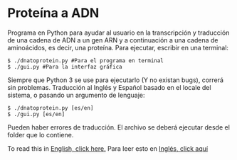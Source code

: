 # Proteína a ADN
Programa en Python para ayudar al usuario en la transcripción y traducción de una cadena de ADN a un gen ARN y a continuación a una cadena de aminoácidos, es decir, una proteína. Para ejecutar, escribir en una terminal:

```shell
$ ./dnatoprotein.py #Para el programa en terminal
$ ./gui.py #Para la interfaz gráfica
```
  
Siempre que Python 3 se use para ejecutarlo (Y no existan bugs), correrá sin problemas. 
Traducción al Inglés y Español basado en el locale del sistema, o pasando un argumento de lenguaje:

```shell
$ ./dnatoprotein.py [es/en]
$ ./gui.py [es/en]
```
Pueden haber errores de traducción. El archivo se deberá ejecutar desde el folder que lo contiene.

To read this in [English, click here.](README.md)
Para leer esto en [Inglés, click aquí](README.md)
